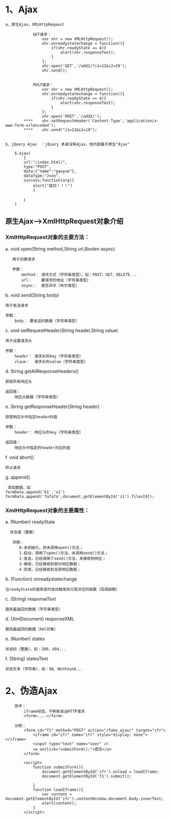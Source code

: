 # 1、Ajax

	a、原生Ajax，XMLHttpRequest	

				GET请求：
					var xhr = new XMLHttpRequest();
					xhr.onreadystatechange = function(){
						if(xhr.readyState == 4){
							alert(xhr.responseText);
						}
					};
					xhr.open('GET','/add2/?i1=12&i2=19');
					xhr.send();
				
				
				POST请求：
					var xhr = new XMLHttpRequest();
					xhr.onreadystatechange = function(){
						if(xhr.readyState == 4){
							alert(xhr.responseText);
						}
					};
					xhr.open('POST','/add2/');
			****    xhr.setRequestHeader('Content-Type','application/x-www-form-urlencoded');
			****	xhr.send("i1=12&i2=19");


	b、jQuery Ajax  ：jQuary 本身没有Ajax，他内部基于原生"Ajax"

		$.ajax(
			{
			url:"/index.html/",	
			type:"POST",
			data:{"name":"gaoyue"},
			dataType:"Json",
			success:function(arg){
				alert("成功！！！")	
				}
	
			｝
		)

## 原生Ajax-->XmlHttpRequest对象介绍

### XmlHttpRequest对象的主要方法：


a. void open(String method,String url,Boolen async)

	   用于创建请求
	    
	   参数：
	       method： 请求方式（字符串类型），如：POST、GET、DELETE...
	       url：    要请求的地址（字符串类型）
	       async：  是否异步（布尔类型）
 
b. void send(String body)

    用于发送请求
 
    参数：
        body： 要发送的数据（字符串类型）
 
c. void setRequestHeader(String header,String value)

    用于设置请求头
 
    参数：
        header： 请求头的key（字符串类型）
        vlaue：  请求头的value（字符串类型）
 
d. String getAllResponseHeaders()

    获取所有响应头
 
    返回值：
        响应头数据（字符串类型）
 
e. String getResponseHeader(String header)

    获取响应头中指定header的值
 
    参数：
        header： 响应头的key（字符串类型）
 
    返回值：
        响应头中指定的header对应的值
 
f. void abort()
 
    终止请求

g. append()

     添加数据，如
	formData.append('k1','v1')
	formData.append('fafafa',document.getElementById('i1').files[0]);


### XmlHttpRequest对象的主要属性：

a. (Number) readyState

      状态值（整数）
 
	   详细：
	      0-未初始化，尚未调用open()方法；
	      1-启动，调用了open()方法，未调用send()方法；
	      2-发送，已经调用了send()方法，未接收到响应；
	      3-接收，已经接收到部分响应数据；
	      4-完成，已经接收到全部响应数据；
 
b. (Function) onreadystatechange

   	当readyState的值改变时自动触发执行其对应的函数（回调函数）
 
c. (String) responseText

   	服务器返回的数据（字符串类型）
 
d. (XmlDocument) responseXML

   	服务器返回的数据（Xml对象）
 
e. (Number) states

   	状态码（整数），如：200、404...
 
f. (String) statesText

   	状态文本（字符串），如：OK、NotFound...


# 2、伪造Ajax

		技术：
			iframe标签，不刷新发送HTTP请求
			<form>....</form>
		
		示例：
			<form id="f1" method="POST" action="/fake_ajax/" target="ifr">
				<iframe id="ifr" name="ifr" style="display: none"></iframe>
				<input type="text" name="user" />
				<a onclick="submitForm();">提交</a>
			</form>

			<script>
				function submitForm(){
					document.getElementById('ifr').onload = loadIframe;
					document.getElementById('f1').submit();

				}
				function loadIframe(){
					var content = document.getElementById('ifr').contentWindow.document.body.innerText;
					alert(content);
				}
			</script>



